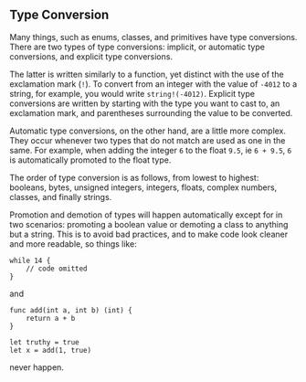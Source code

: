 ## Type Conversion
Many things, such as enums, classes, and primitives have type conversions. There are two types of type conversions: implicit, or automatic type conversions, and explicit type conversions. 

The latter is written similarly to a function, yet distinct with the use of the exclamation mark (`!`). To convert from an integer with the value of `-4012` to a string, for example, you would write `string!(-4012)`. Explicit type conversions are written by starting with the type you want to cast to, an exclamation mark, and parentheses surrounding the value to be converted.

Automatic type conversions, on the other hand, are a little more complex. They occur whenever two types that do not match are used as one in the same. For example, when adding the integer `6` to the float `9.5`, ie `6 + 9.5`, `6` is automatically promoted to the float type. 

The order of type conversion is as follows, from lowest to highest: booleans, bytes, unsigned integers, integers, floats, complex numbers, classes, and finally strings.

Promotion and demotion of types will happen automatically except for in two scenarios: promoting a boolean value or demoting a class to anything but a string. This is to avoid bad practices, and to make code look cleaner and more readable, so things like:
```
while 14 {
    // code omitted
}
```
and 
```
func add(int a, int b) (int) {
    return a + b
} 

let truthy = true
let x = add(1, true)
```
never happen.